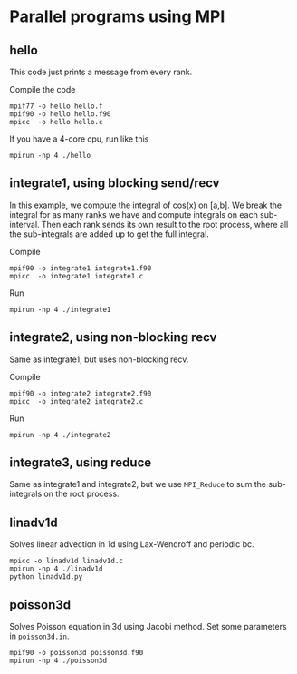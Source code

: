 # Parallel programs using MPI

## hello

This code just prints a message from every rank.

Compile the code

```shell
mpif77 -o hello hello.f
mpif90 -o hello hello.f90
mpicc  -o hello hello.c
```

If you have a 4-core cpu, run like this

```shell
mpirun -np 4 ./hello
```

## integrate1, using blocking send/recv

In this example, we compute the integral of cos(x) on [a,b]. We break the integral for as many ranks we have and compute integrals on each sub-interval. Then each rank sends its own result to the root process, where all the sub-integrals are added up to get the full integral.

Compile

```shell
mpif90 -o integrate1 integrate1.f90
mpicc  -o integrate1 integrate1.c
```

Run

```shell
mpirun -np 4 ./integrate1
```

## integrate2, using non-blocking recv

Same as integrate1, but uses non-blocking recv.

Compile

```shell
mpif90 -o integrate2 integrate2.f90
mpicc  -o integrate2 integrate2.c
```

Run

```shell
mpirun -np 4 ./integrate2
```


## integrate3, using reduce

Same as integrate1 and integrate2, but we use `MPI_Reduce` to sum the sub-integrals on the root process.

## linadv1d

Solves linear advection in 1d using Lax-Wendroff and periodic bc.

```shell
mpicc -o linadv1d linadv1d.c
mpirun -np 4 ./linadv1d
python linadv1d.py
```

## poisson3d

Solves Poisson equation in 3d using Jacobi method. Set some parameters in `poisson3d.in`.

```shell
mpif90 -o poisson3d poisson3d.f90
mpirun -np 4 ./poisson3d
```
